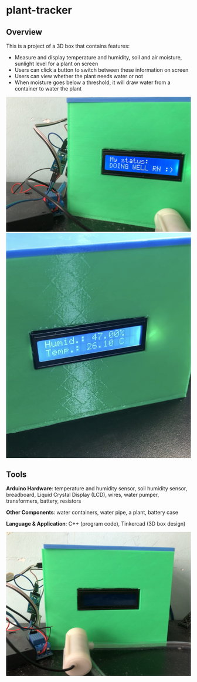 # plant-tracker
<h2>Overview</h2>
<p>This is a project of a 3D box that contains features:</p>
<ul>
  <li>Measure and display temperature and humidity, soil and air moisture, sunlight level for a plant on screen</li>
  <li>Users can click a button to switch between these information on screen</li>
  <li>Users can view whether the plant needs water or not</li>
  <li>When moisture goes below a threshold, it will draw water from a container to water the plant</li>
</ul>
<img src="https://github.com/in-mai-space/plant-tracker/blob/main/image/image2.png?raw=true">
<img src="https://github.com/in-mai-space/plant-tracker/blob/main/image/image3.png?raw=true">

<h2>Tools</h2>
<p><b>Arduino Hardware</b>: temperature and humidity sensor, soil humidity sensor, breadboard, Liquid Crystal Display (LCD), wires, water pumper, transformers, battery, resistors</p>
<p><b>Other Components</b>: water containers, water pipe, a plant, battery case
<p><b>Language & Application</b>: C++ (program code), Tinkercad (3D box design)</p>
<img src="https://github.com/in-mai-space/plant-tracker/blob/main/image/image1.png?raw=true">
